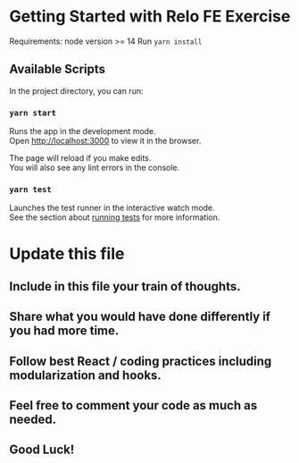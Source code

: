 # Getting Started with Relo FE Exercise

Requirements: node version >= 14
Run `yarn install`

## Available Scripts

In the project directory, you can run:

### `yarn start`

Runs the app in the development mode.\
Open [http://localhost:3000](http://localhost:3000) to view it in the browser.

The page will reload if you make edits.\
You will also see any lint errors in the console.

### `yarn test`

Launches the test runner in the interactive watch mode.\
See the section about [running tests](https://facebook.github.io/create-react-app/docs/running-tests) for more information.

# Update this file

## Include in this file your train of thoughts.
## Share what you would have done differently if you had more time.
## Follow best React / coding practices including modularization and hooks.
## Feel free to comment your code as much as needed.

## Good Luck!